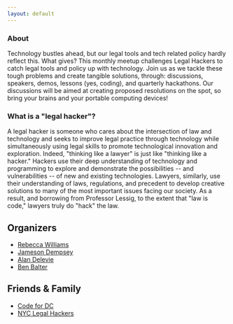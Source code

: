 ```yaml
---
layout: default
---
```


### About 
Technology bustles ahead, but our legal tools and tech related policy hardly reflect this. What gives? This monthly meetup challenges Legal Hackers to catch legal tools and policy up with technology. Join us as we tackle these tough problems and create tangible solutions, through: discussions, speakers, demos, lessons (yes, coding), and quarterly hackathons. Our discussions will be aimed at creating proposed resolutions on the spot, so bring your brains and your portable computing devices!

### What is a "legal hacker"?

A legal hacker is someone who cares about the intersection of law and technology and seeks to improve legal practice through technology while simultaneously using legal skills to promote technological innovation and exploration. Indeed, "thinking like a lawyer" is just like "thinking like a hacker." Hackers use their deep understanding of technology and programming to explore and demonstrate the possibilities -- and vulnerabilities -- of new and existing technologies. Lawyers, similarly, use their understanding of laws, regulations, and precedent to develop creative solutions to many of the most important issues facing our society. As a result, and borrowing from Professor Lessig, to the extent that "law is code," lawyers truly do "hack" the law.  

## Organizers

* [Rebecca Williams](https://github.com/rebeccawilliams)
* [Jameson Dempsey](https://github.com/jamesondempsey)
* [Alan Delevie](https://github.com/adelevie)
* [Ben Balter](https://github.com/benbalter)

## Friends & Family 

* [Code for DC](http://www.codefordc.org)
* [NYC Legal Hackers](http://www.legalhackers.org)

